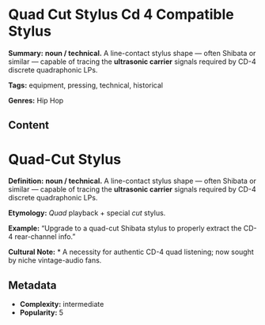 # Quad Cut Stylus Cd 4 Compatible Stylus

**Summary:** **noun / technical.** A line-contact stylus shape — often Shibata or similar — capable of tracing the **ultrasonic carrier** signals required by CD-4 discrete quadraphonic LPs.

**Tags:** equipment, pressing, technical, historical

**Genres:** Hip Hop

## Content

# Quad-Cut Stylus

**Definition:** **noun / technical.** A line-contact stylus shape — often Shibata or similar — capable of tracing the **ultrasonic carrier** signals required by CD-4 discrete quadraphonic LPs.

**Etymology:** *Quad* playback + special *cut* stylus.

**Example:** “Upgrade to a quad-cut Shibata stylus to properly extract the CD-4 rear-channel info.”

**Cultural Note:** * A necessity for authentic CD-4 quad listening; now sought by niche vintage-audio fans.

## Metadata

- **Complexity:** intermediate
- **Popularity:** 5
